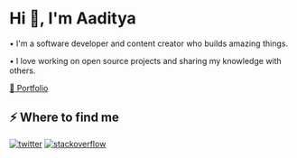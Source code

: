 <h1>Hi 👋, I'm Aaditya</h1>
<p>• I'm a software developer and content creator who builds amazing things.</p> 
<p>• I love working on open source projects and sharing my knowledge with others.</p>
<p><a href="https://adi-portfoli0.netlify.app/" target="_blank">🔗 Portfolio</a></p>
<h2>⚡️ Where to find me</h2>
<p><a target="_blank" href="https://twitter.com/@Aaditya26082004" style="display: inline-block;"><img src="https://img.shields.io/badge/twitter-x?style=for-the-badge&logo=x&logoColor=white&color=#0f1419" alt="twitter" /></a>
<a target="_blank" href="https://stackoverflow.com/users/20147785" style="display: inline-block;"><img src="https://img.shields.io/badge/stackoverflow-logo?style=for-the-badge&logo=stackoverflow&logoColor=white&color=#cc0000" alt="stackoverflow" /></a></p>

